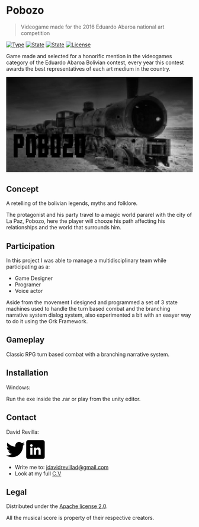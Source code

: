 # Pobozo
> Videogame made for the 2016 Eduardo Abaroa national art competition

[![Type](https://img.shields.io/badge/Type-Videogame-945C1D.svg)](https://github.com/ZLTM/Taki)
[![State](https://img.shields.io/badge/Genre-Narrative-DDA76A.svg)](https://packagist.org/packages/phpunit/phpunit)
[![State](https://img.shields.io/badge/State-Prototype-2C834F.svg)](https://packagist.org/packages/phpunit/phpunit)
[![License](https://img.shields.io/badge/License-Apache%202--0-343E7D.svg)](https://packagist.org/packages/phpunit/phpunit)



Game made and selected for a honorific mention in the videogames category of the Eduardo Abaroa Bolivian contest, every year this contest awards the best representatives of each art medium in the country.

![](logo-pobozo.jpg)

## Concept

A retelling of the bolivian legends, myths and folklore.

The protagonist and his party travel to a magic world pararel with the city of La Paz, Pobozo, here the player will chooze his path affecting his relationships and the world that surrounds him.

## Participation

In this project I was able to manage a multidisciplinary team while participating as a:

* Game Designer
* Programer
* Voice actor

Aside from the movement I designed and programmed a set of 3 state machines used to handle the turn based combat and the branching narrative system dialog system, also experimented a bit with an easyer way to do it using the Ork Framework.

## Gameplay

Classic RPG turn based combat with a branching narrative system.

## Installation

Windows:

Run the exe inside the .rar or play from the unity editor.

## Contact

David Revilla:

<a href="https://twitter.com/ZLTM_david" target="_blank">
  <img width="50" height="50" border="0" align="center"  src="twitter-logo.jpg"></a>
<a href="https://www.linkedin.com/in/zolutr/" target="_blank">
  <img width="50" height="50" border="0" align="center"  src="linkedin-logo.png"></a>

* Write me to: jdavidrevillad@gmail.com
* Look at my full [C.V](https://drive.google.com/drive/folders/0B9XODKe51qg8aFFXRE9aNE15QWc?usp=sharing)

## Legal

Distributed under the [Apache license 2.0](https://choosealicense.com/licenses/apache-2.0/). 

All the musical score is property of their respective creators.